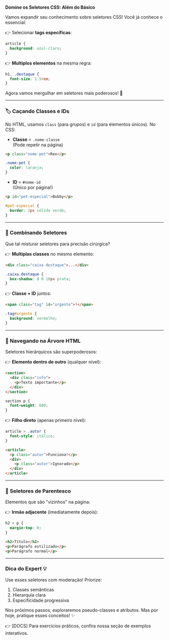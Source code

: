 

**Domine os Seletores CSS: Além do Básico**  

Vamos expandir seu conhecimento sobre seletores CSS! Você já conhece o essencial:

👉 Selecionar **tags específicas**:
```css
article {
  background: azul-claro;
}
```

👉 **Multiplos elementos** na mesma regra:
```css
h1, .destaque {
  font-size: 1.5rem;
}
```

Agora vamos mergulhar em seletores mais poderosos! 🚀

---

### 🏷️ Caçando Classes e IDs  
No HTML, usamos `class` (para grupos) e `id` (para elementos únicos). No CSS:

- **Classe** = `.nome-classe`  
  (Pode repetir na página)
  
```html
<p class="nome-pet">Rex</p>
```

```css
.nome-pet {
  color: laranja;
}
```

- **ID** = `#nome-id`  
  (Único por página!)

```html
<p id="pet-especial">Bobby</p>
```

```css
#pet-especial {
  border: 2px sólido verde;
}
```

---

### 🔗 Combinando Seletores  
Que tal misturar seletores para precisão cirúrgica?

👉 **Multiplas classes** no mesmo elemento:
```html
<div class="caixa destaque">...</div>
```

```css
.caixa.destaque {
  box-shadow: 0 0 10px prata;
}
```

👉 **Classe + ID** juntos:
```html
<span class="tag" id="urgente">!</span>
```

```css
.tag#urgente {
  background: vermelho;
}
```

---

### 🌳 Navegando na Árvore HTML  
Seletores hierárquicos são superpoderosos:

👉 **Elemento dentro de outro** (qualquer nível):
```html
<section>
  <div class="info">
    <p>Texto importante</p>
  </div>
</section>
```

```css
section p {
  font-weight: 600;
}
```

👉 **Filho direto** (apenas primeiro nível):
```css
article > .autor {
  font-style: itálico;
}
```

```html
<article>
  <p class="autor">Funciona!</p>
  <div>
    <p class="autor">Ignorado</p>
  </div>
</article>
```

---

### 👥 Seletores de Parentesco  
Elementos que são "vizinhos" na página:

👉 **Irmão adjacente** (imediatamente depois):
```css
h2 + p {
  margin-top: 0;
}
```

```html
<h2>Título</h2>
<p>Parágrafo estilizado</p>
<p>Parágrafo normal</p>
```

---

### Dica do Expert 💡  
Use esses seletores com moderação! Priorize:  
1. Classes semânticas  
2. Hierarquia clara  
3. Especificidade progressiva  

Nos próximos passos, exploraremos pseudo-classes e atributos. Mas por hoje, pratique esses conceitos! ✨

👉 [DOCS] Para exercícios práticos, confira nossa seção de exemplos interativos.